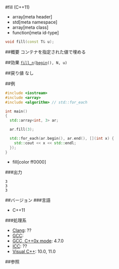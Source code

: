 #fill (C++11)
* array[meta header]
* std[meta namespace]
* array[meta class]
* function[meta id-type]

```cpp
void fill(const T& u);
```

##概要
コンテナを指定された値で埋める


##効果
[`fill_n`](/reference/algorithm/fill_n.md)`(`[`begin`](/reference/array/begin.md)`(), N, u)`


##戻り値
なし


##例
```cpp
#include <iostream>
#include <array>
#include <algorithm> // std::for_each

int main()
{
  std::array<int, 3> ar;

  ar.fill(3);

  std::for_each(ar.begin(), ar.end(), [](int x) {
    std::cout << x << std::endl;
  });
}
```
* fill[color ff0000]


###出力
```
3
3
3
```

##バージョン
###言語
- C++11

###処理系
- [Clang](/implementation.md#clang): ??
- [GCC](/implementation.md#gcc): 
- [GCC, C++0x mode](/implementation.md#gcc): 4.7.0
- [ICC](/implementation.md#icc): ??
- [Visual C++](/implementation.md#visual_cpp): 10.0, 11.0


##参照

